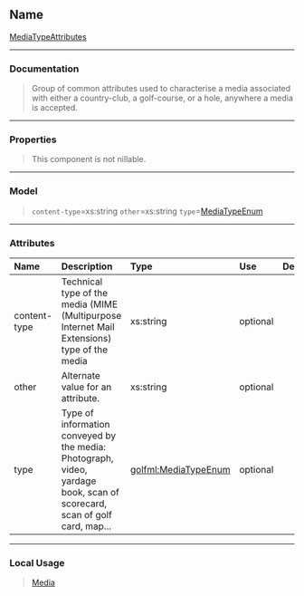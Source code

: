 ## Name ##

[MediaTypeAttributes](AMediaTypeAttributes.md)

---


### Documentation ###


> Group of common attributes used to characterise a media associated with either a country-club, a golf-course,
> or a hole, anywhere a media is accepted.


---



### Properties ###

> This component is not nillable.

---


### Model ###

> `content-type`=xs:string  `other`=xs:string  `type`=[MediaTypeEnum](SMediaTypeEnum.md)

---


### Attributes ###

| **Name** | **Description** | **Type** | **Use** | **Default** | **Fixed** | **Form** |
|:---------|:----------------|:---------|:--------|:------------|:----------|:---------|
| content-type |  Technical type of the media (MIME (Multipurpose Internet Mail Extensions) type of the media | xs:string | optional |  |  | unqualified |
| other |  				Alternate value for an attribute.			 | xs:string | optional |  |  | unqualified |
| type |  				Type of information conveyed by the media: Photograph, video, yardage book, scan of scorecard, scan of golf card, map...			 | [golfml:MediaTypeEnum](SMediaTypeEnum.md) | optional |  |  | unqualified |


---


### Local Usage ###
> [Media](CMedia.md)
